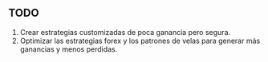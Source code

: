 
## TODO


1. Crear estrategias customizadas de poca ganancia pero segura.
2. Optimizar las estrategias forex y los patrones de velas para generar más ganancias y menos perdidas.


